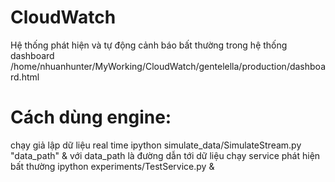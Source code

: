 # CloudWatch
Hệ thống phát hiện và tự động cảnh báo bất thường trong hệ thống
dashboard 
/home/nhuanhunter/MyWorking/CloudWatch/gentelella/production/dashboard.html
# Cách dùng engine:
chạy giả lập dữ liệu real time
 ipython simulate_data/SimulateStream.py "data_path" & với data_path là đường dẫn tới dữ liệu
chạy service phát hiện bất thường
 ipython experiments/TestService.py &
